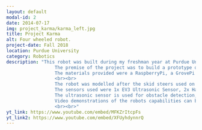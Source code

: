 ```yaml
---
layout: default
modal-id: 2
date: 2014-07-17
img: project_karma/karma_left.jpg
title: Project Karma
alt: Four wheeled robot.
project-date: Fall 2018
location: Purdue University
category: Robotics
description: "This robot was built during my freshman year at Purdue University. The project is called the MArs Cargo ROver (MACRO), and was the third project in the Honors Introduction to Engineering class (ENGR 16100). 
                  The premise of the project was to build a prototype of an autonomous robot capable of navigating varied terrain, transporting cargo, and depositing cargo to the appropriate location.
                  The materials provided were a RaspberryPi, a GrovePi board, various Lego parts and sensors, and third party sensors.
                  <br><br>
                  The robot was modelled after the skid steers used on construction sites, for their ability to handle various terrain, a zero turn radius, and robustness.
                  The sensors used were 1x EV3 Ultrasonic Sensor, 2x Hall Effect Sensor, and 2x Line Finder. 
                  The ultrasonic sensor is used for obstacle detection, while the hall sensors are used to read magnets embedded beneath the test track. The line finders are used in following the line on the test track.
                  Video demonstrations of the robots capabilities can be found below.
                  <br><br>"
yt_link: https://www.youtube.com/embed/MFKZrItcpFs
yt_link2: https://www.youtube.com/embed/XFUyhdynnrQ
---
```

